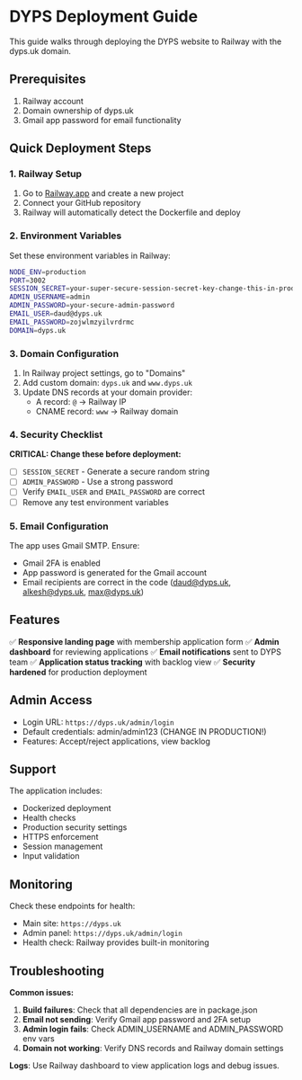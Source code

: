 # DYPS Deployment Guide

This guide walks through deploying the DYPS website to Railway with the dyps.uk domain.

## Prerequisites

1. Railway account
2. Domain ownership of dyps.uk
3. Gmail app password for email functionality

## Quick Deployment Steps

### 1. Railway Setup

1. Go to [Railway.app](https://railway.app) and create a new project
2. Connect your GitHub repository
3. Railway will automatically detect the Dockerfile and deploy

### 2. Environment Variables

Set these environment variables in Railway:

```bash
NODE_ENV=production
PORT=3002
SESSION_SECRET=your-super-secure-session-secret-key-change-this-in-production
ADMIN_USERNAME=admin
ADMIN_PASSWORD=your-secure-admin-password
EMAIL_USER=daud@dyps.uk
EMAIL_PASSWORD=zojwlmzyilvrdrmc
DOMAIN=dyps.uk
```

### 3. Domain Configuration

1. In Railway project settings, go to "Domains"
2. Add custom domain: `dyps.uk` and `www.dyps.uk`
3. Update DNS records at your domain provider:
   - A record: `@` → Railway IP
   - CNAME record: `www` → Railway domain

### 4. Security Checklist

**CRITICAL: Change these before deployment:**

- [ ] `SESSION_SECRET` - Generate a secure random string
- [ ] `ADMIN_PASSWORD` - Use a strong password
- [ ] Verify `EMAIL_USER` and `EMAIL_PASSWORD` are correct
- [ ] Remove any test environment variables

### 5. Email Configuration

The app uses Gmail SMTP. Ensure:
- Gmail 2FA is enabled
- App password is generated for the Gmail account
- Email recipients are correct in the code (daud@dyps.uk, alkesh@dyps.uk, max@dyps.uk)

## Features

✅ **Responsive landing page** with membership application form
✅ **Admin dashboard** for reviewing applications
✅ **Email notifications** sent to DYPS team
✅ **Application status tracking** with backlog view
✅ **Security hardened** for production deployment

## Admin Access

- Login URL: `https://dyps.uk/admin/login`
- Default credentials: admin/admin123 (CHANGE IN PRODUCTION!)
- Features: Accept/reject applications, view backlog

## Support

The application includes:
- Dockerized deployment
- Health checks
- Production security settings
- HTTPS enforcement
- Session management
- Input validation

## Monitoring

Check these endpoints for health:
- Main site: `https://dyps.uk`
- Admin panel: `https://dyps.uk/admin/login`
- Health check: Railway provides built-in monitoring

## Troubleshooting

**Common issues:**

1. **Build failures**: Check that all dependencies are in package.json
2. **Email not sending**: Verify Gmail app password and 2FA setup
3. **Admin login fails**: Check ADMIN_USERNAME and ADMIN_PASSWORD env vars
4. **Domain not working**: Verify DNS records and Railway domain settings

**Logs**: Use Railway dashboard to view application logs and debug issues.